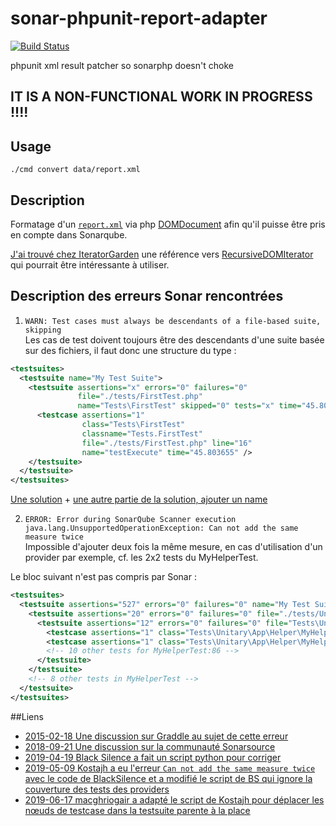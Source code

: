 # sonar-phpunit-report-adapter

[![Build Status](https://travis-ci.com/atierant/sonar-phpunit-report-adapter.svg?branch=master)](https://travis-ci.com/atierant/sonar-phpunit-report-adapter)

phpunit xml result patcher so sonarphp doesn't choke

## IT IS A NON-FUNCTIONAL WORK IN PROGRESS !!!!

## Usage

`./cmd convert data/report.xml`  

## Description

Formatage d'un [`report.xml`](./data/report.xml) via php [DOMDocument](https://www.php.net/manual/fr/book.dom.php) afin qu'il puisse être pris en compte dans Sonarqube.

[J'ai trouvé chez IteratorGarden](https://github.com/hakre/Iterator-Garden) une référence vers [RecursiveDOMIterator](https://github.com/salathe/spl-examples/wiki/RecursiveDOMIterator) qui pourrait être intéressante à utiliser.

## Description des erreurs Sonar rencontrées

1. `WARN: Test cases must always be descendants of a file-based suite, skipping`  
Les cas de test doivent toujours être des descendants d'une suite basée sur des fichiers, il faut donc une structure du type :
````xml
<testsuites>
  <testsuite name="My Test Suite">
    <testsuite assertions="x" errors="0" failures="0"
               file="./tests/FirstTest.php"
               name="Tests\FirstTest" skipped="0" tests="x" time="45.803655">
      <testcase assertions="1"
                class="Tests\FirstTest"
                classname="Tests.FirstTest"
                file="./tests/FirstTest.php" line="16"
                name="testExecute" time="45.803655" />
    </testsuite>
  </testsuite>
</testsuites>
````

[Une solution](https://github.com/Codeception/Codeception/issues/5004#issuecomment-419493813) + [une autre partie de la solution, ajouter un name](https://github.com/Codeception/Codeception/issues/5004#issuecomment-450865682)

2. `ERROR: Error during SonarQube Scanner execution java.lang.UnsupportedOperationException: Can not add the same measure twice`  
Impossible d'ajouter deux fois la même mesure, en cas d'utilisation d'un provider par exemple, cf. les 2x2 tests du MyHelperTest.  
 
 Le bloc suivant n'est pas compris par Sonar :

````xml
<testsuites>
  <testsuite assertions="527" errors="0" failures="0" name="My Test Suite" skipped="4" tests="299" time="157.837608">
    <testsuite assertions="20" errors="0" failures="0" file="./tests/Unitary/Helper/MyHelperTest.php" name="Tests\Unitary\App\Helper\MyHelperTest" skipped="0" tests="20" time="0.130271">
      <testsuite assertions="12" errors="0" failures="0" file="Tests\Unitary\App\Helper\MyHelperTest::testFirst" name="Tests\Unitary\App\Helper\MyHelperTest::testFirst" skipped="0" tests="12" time="0.021404">
        <testcase assertions="1" class="Tests\Unitary\App\Helper\MyHelperTest" classname="Tests.Unitary.App.Helper.MyHelperTest" file="./tests/Unitary/Helper/MyHelperTest.php" line="86" name="testFirst with data set &quot;10 Mai 2018, ok&quot;" time="0.001112" />
        <testcase assertions="1" class="Tests\Unitary\App\Helper\MyHelperTest" classname="Tests.Unitary.App.Helper.MyHelperTest" file="./tests/Unitary/Helper/MyHelperTest.php" line="86" name="testFirst with data set &quot;Dernier jour du mois en cours, ok&quot;" time="0.000974" />
        <!-- 10 other tests for MyHelperTest:86 -->
      </testsuite>
    </testsuite>
    <!-- 8 other tests in MyHelperTest -->
  </testsuite>
</testsuites>
````

##Liens

+ [2015-02-18 Une discussion sur Graddle au sujet de cette erreur](https://discuss.gradle.org/t/sonar-runner-same-project-analyzed-twice-causing-sonar-exception-can-not-add-the-same-measure-twice/5259)
+ [2018-09-21 Une discussion sur la communauté Sonarsource](https://community.sonarsource.com/t/sonarphp-doesnt-analyze-php-unit-tests-with-dataprovider/2775/5)
+ [2019-04-19 Black Silence a fait un script python pour corriger](https://gist.github.com/black-silence/35b958fe92c704de551a3ca4ea082b87)
+ [2019-05-09 Kostajh a eu l'erreur `Can not add the same measure twice` avec le code de BlackSilence et a modifié le script de BS qui ignore la couverture des tests des providers](https://gerrit.wikimedia.org/r/c/integration/config/+/508019/9/dockerfiles/quibble-stretch-php70/phpunit-junit-edit.py)
+ [2019-06-17 macghriogair a adapté le script de Kostajh pour déplacer les nœuds de testcase dans la testsuite parente à la place](https://gist.github.com/macghriogair/4976b8e6ea6d20a61cdeb95effb73364)
